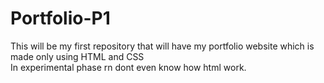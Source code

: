 # Portfolio-P1
This will be my first repository that will have my portfolio website which is made only using HTML and CSS
<br>
In experimental phase rn dont even know how html work.
